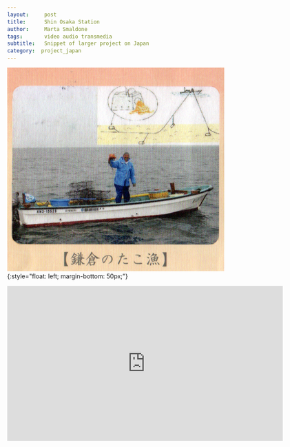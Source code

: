 ```yaml
---
layout:     post
title:      Shin Osaka Station
author:     Marta Smaldone
tags: 		video audio transmedia
subtitle:  	Snippet of larger project on Japan
category:  project_japan
---
```

<!-- Start Writing Below in Markdown -->

![fisherman](/img/fisherman.jpg){:style="float: left; margin-bottom: 50px;"}








<iframe src="https://player.vimeo.com/video/214461939" width="640" height="360" frameborder="0" webkitallowfullscreen mozallowfullscreen allowfullscreen></iframe>







